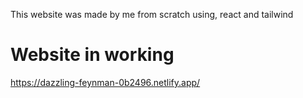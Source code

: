 This website was made by me from scratch using, react and tailwind
# Website in working 
https://dazzling-feynman-0b2496.netlify.app/

